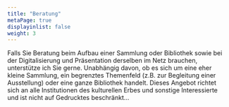 ```yaml
---
title: "Beratung"
metaPage: true
displayinlist: false
weight: 3
---
```


Falls Sie Beratung beim Aufbau einer Sammlung oder Bibliothek sowie bei der Digitalisierung und Präsentation derselben im Netz brauchen,  unterstütze ich Sie gerne.
Unabhängig davon, ob es sich um eine eher kleine Sammlung, ein begrenztes Themenfeld (z.B. zur Begleitung einer Ausstellung) oder eine ganze Bibliothek handelt.
Dieses Angebot richtet sich an alle Institutionen des kulturellen Erbes und sonstige Interessierte und ist nicht auf Gedrucktes beschränkt...
